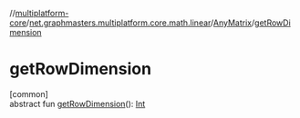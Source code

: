 //[multiplatform-core](../../../index.md)/[net.graphmasters.multiplatform.core.math.linear](../index.md)/[AnyMatrix](index.md)/[getRowDimension](get-row-dimension.md)

# getRowDimension

[common]\
abstract fun [getRowDimension](get-row-dimension.md)(): [Int](https://kotlinlang.org/api/latest/jvm/stdlib/kotlin/-int/index.html)
